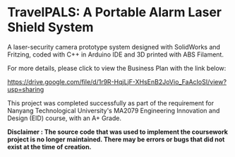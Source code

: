 # TravelPALS: A Portable Alarm Laser Shield System
A laser-security camera prototype system designed with SolidWorks and Fritzing, coded with C++ in Arduino IDE and 3D printed with ABS Filament.

For more details, please click to view the Business Plan with the link below:

https://drive.google.com/file/d/1r9R-HqjLjF-XHsEnB2JoVio_FaAcIoSI/view?usp=sharing

This project was completed successfully as part of the requirement for Nanyang Technological University's MA2079 Engineering Innovation and Design (EID) course, with an A+ Grade.

**Disclaimer : The source code that was used to implement the coursework project is no longer maintained. There may be errors or bugs that did not exist at the time of creation.**
